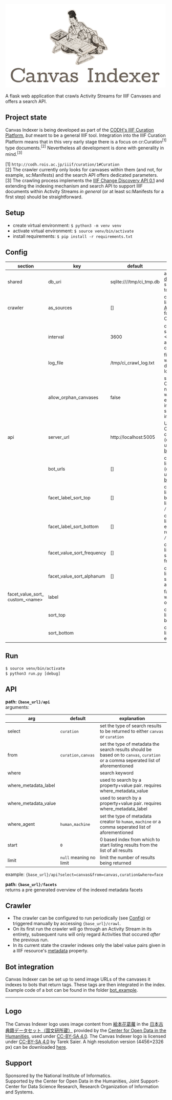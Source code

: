 ![Canvas Indexer](logo_500px.png)

A flask web application that crawls Activity Streams for IIIF Canvases and offers a search API.

## Project state

Canvas Indexer is being developed as part of the [CODH's IIIF Curation Platform](codh.rois.ac.jp/iiif-curation-platform/), *but* meant to be a general IIIF tool. Integration into the IIIF Curation Platform means that in this very early stage there is a focus on cr:Curation<sup>[1]</sup> type documents.<sup>[2]</sup> Nevertheless all development is done with generality in mind.<sup>[3]</sup>

[1] `http://codh.rois.ac.jp/iiif/curation/1#Curation`  
[2] The crawler currently only looks for canvases within them (and not, for example, sc:Manifests) and the search API offers dedicated parameters.  
[3] The crawling process implements the [IIIF Change Discovery API 0.1](http://preview.iiif.io/api/discovery/api/discovery/0.1/) and extending the indexing mechanism and search API to support IIIF documents within Activity Streams *in general* (or at least sc:Manifests for a first step) should be straightforward.

## Setup

* create virtual environment: `$ python3 -m venv venv`
* activate virtual environment: `$ source venv/bin/activate`
* install requirements: `$ pip install -r requirements.txt`

## Config

section | key | default | explanation
------- | --- | ------- | -----------
shared | db\_uri | sqlite:////tmp/ci\_tmp.db | a [SQLAlchemy database URI](http://docs.sqlalchemy.org/en/latest/core/engines.html#database-urls) (file system paths have to be absolute)
crawler | as\_sources | [] | comma seperated list of links to [Activity Streams](https://www.w3.org/TR/activitystreams-core/) in form of OrderedCollections
&zwnj; | interval | 3600 | crawl interval in seconds (value <=0 deactivates automatic crawling)
&zwnj; | log\_file | /tmp/ci\_crawl\_log.txt | file system path to where the crawling details should be logged
&zwnj; | allow\_orphan\_canvases | false | set whether or not Canvases, that are not associated with any parent elements in the index anymore, should still appear in search results
api | server\_url | http://localhost:5005 | URL under which Canvas Indexer can be accessed (only needed when using bots ([details below](#bot-integration)))
&zwnj; | bot\_urls | [] | comma seperated list of URLs to bots (only needed when using bots ([details below](#bot-integration)))
&zwnj; | facet\_label\_sort\_top | [] | comma seperated list defining the beginning of the list returned for the `/facets` endpoint
&zwnj; | facet\_label\_sort\_bottom | [] | comma seperated list defining the end of the list returned for the `/facets` endpoint
&zwnj; | facet\_value\_sort\_frequency | [] | comma seperated list of facets to be sorted by frequency
&zwnj; | facet\_value\_sort\_alphanum | [] | comma seperated list of facets to be sorted alphanumerically
facet\_value\_sort\_<br>custom\_&lt;name&gt; | label | &zwnj; | facet label for which a custom order is defined
&zwnj; | sort\_top | &zwnj; | comma seperated list defining the beginning
&zwnj; | sort\_bottom | &zwnj; | comma seperated list defining the end

## Run

    $ source venv/bin/activate
    $ python3 run.py [debug]

## API

**path: `{base_url}/api`**  
arguments:

arg | default | explanation
--- | -------- | -----------
select | `curation` | set the type of search results to be returned to either `canvas` or `curation`
from | `curation,canvas` | set the type of metadata the search results should be based on to `canvas`, `curation` or a comma seperated list of aforementioned
where |  | search keyword
where\_metadata\_label |  | used to search by a property+value pair. requires where\_metadata\_value
where\_metadata\_value |  | used to search by a property+value pair. requires where\_metadata\_label
where\_agent | `human,machine` | set the type of metadata creator to `human`, `machine` or a comma seperated list of aforementioned
start | `0` | 0 based index from which to start listing results from the list of all results
limit | `null` meaning no limit | limit the number of results being returned

example: `{base_url}/api?select=canvas&from=canvas,curation&where=face`


**path: `{base_url}/facets`**  
returns a pre generated overview of the indexed metadata facets

## Crawler

* The crawler can be configured to run periodically (see [Config](#config)) or triggered manually by accessing `{base_url}/crawl`.
* On its first run the crawler will go through an Activity Stream in its entirety, subsequent runs will only regard Activities that occured *after* the previous run.
* In its current state the crawler indexes only the label value pairs given in a IIIF resource's [metadata](http://iiif.io/api/presentation/2.1/#metadata) property.

## Bot integration

Canvas Indexer can be set up to send image URLs of the canvases it indexes to bots that return tags. These tags are then integrated in the index. Example code of a bot can be found in the folder [bot\_example](tree/master/bot_example).

- - -

## Logo
The Canvas Indexer logo uses image content from [絵本花葛蘿](http://codh.rois.ac.jp/pmjt/book/200015291/) in the [日本古典籍データセット（国文研所蔵）](http://codh.rois.ac.jp/pmjt/book/) provided by the [Center for Open Data in the Humanities](http://codh.rois.ac.jp/), used under [CC-BY-SA 4.0](http://creativecommons.org/licenses/by-sa/4.0/).
The Canvas Indexer logo is licensed under [CC-BY-SA 4.0](http://creativecommons.org/licenses/by-sa/4.0/) by Tarek Saier. A high resolution version (4456×2326 px) can be downloaded [here](http://moc.sirtetris.com/canvas_indexer_logo_full.png).

## Support
Sponsored by the National Institute of Informatics.  
Supported by the Center for Open Data in the Humanities, Joint Support-Center for Data Science Research, Research Organization of Information and Systems.
